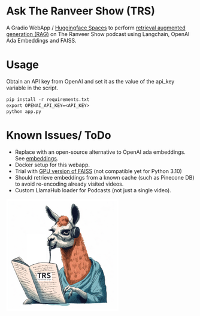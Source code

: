 # Ask The Ranveer Show (TRS)
A Gradio WebApp / 
[Huggingface Spaces](https://huggingface.co/spaces/ucalyptus/AskTRS)
to perform [retrieval augmented generation (RAG)](https://arxiv.org/pdf/2005.11401) on The Ranveer Show podcast using Langchain, OpenAI Ada Embeddings and FAISS.

# Usage
Obtain an API key from OpenAI and set it as the value of the api_key variable in the script.

```
pip install -r requirements.txt
export OPENAI_API_KEY=<API_KEY>
python app.py
```

# Known Issues/ ToDo
- Replace with an open-source alternative to OpenAI ada embeddings. See [embeddings](https://python.langchain.com/en/latest/reference/modules/embeddings.html).
- Docker setup for this webapp.
- Trial with [GPU version of FAISS](https://colab.research.google.com/drive/1eMhGmu370Fq2RJcWGcXUzFwaJ0JGrLSR?usp=sharing) (not compatible yet for Python 3.10)
- Should retrieve embeddings from a known cache (such as Pinecone DB) to avoid re-encoding already visited videos.
- Custom LlamaHub loader for Podcasts (not just a single video).


<img src="assets/asktrs-logo.png" alt="AskTRS Logo" style="width: 300px; height: 300px;">
